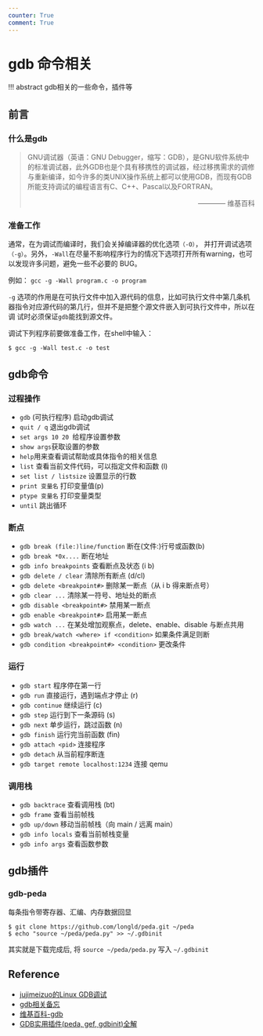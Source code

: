 ```yaml
---
counter: True
comment: True
---
```


# gdb 命令相关

!!! abstract
    gdb相关的一些命令，插件等

## 前言

### 什么是gdb

> GNU调试器（英语：GNU Debugger，缩写：GDB），是GNU软件系统中的标准调试器，此外GDB也是个具有移携性的调试器，经过移携需求的调修与重新编译，如今许多的类UNIX操作系统上都可以使用GDB，而现有GDB所能支持调试的编程语言有C、C++、Pascal以及FORTRAN。
> <div style="text-align: right">———— 维基百科</div>

### 准备工作

通常，在为调试而编译时，我们会关掉编译器的优化选项`（-O）`， 并打开调试选项`（-g）`。另外，`-Wall`在尽量不影响程序行为的情况下选项打开所有warning，也可以发现许多问题，避免一些不必要的 BUG。

例如： `gcc -g -Wall program.c -o program`

`-g` 选项的作用是在可执行文件中加入源代码的信息，比如可执行文件中第几条机
器指令对应源代码的第几行，但并不是把整个源文件嵌入到可执行文件中，所以在调
试时必须保证`gdb`能找到源文件。

调试下列程序前要做准备工作，在shell中输入：

```shell
$ gcc -g -Wall test.c -o test
```

## gdb命令

### 过程操作

- `gdb` (可执行程序) 启动gdb调试
- `quit / q` 退出gdb调试
- `set args 10 20 `给程序设置参数
- `show args`获取设置的参数
- `help`用来查看调试帮助或具体指令的相关信息
- `list` 查看当前文件代码，可以指定文件和函数 (l)
- `set list / listsize` 设置显示的行数
- `print 变量名` 打印变量值(p)
- `ptype 变量名` 打印变量类型
- `until` 跳出循环

### 断点

- `gdb break (file:)line/function` 断在(文件:)行号或函数(b)
- `gdb break *0x....` 断在地址
- `gdb info breakpoints` 查看断点及状态 (i b)
- `gdb delete / clear` 清除所有断点 (d/cl)
- `gdb delete <breakpoint#>` 删除某一断点（从 i b 得来断点号）
- `gdb clear ...` 清除某一符号、地址处的断点
- `gdb disable <breakpoint#>` 禁用某一断点
- `gdb enable <breakpoint#>` 启用某一断点
- `gdb watch ...` 在某处增加观察点，delete、enable、disable 与断点共用
- `gdb break/watch <where> if <condition>` 如果条件满足则断
- `gdb condition <breakpoint#> <condition>` 更改条件

### 运行
- `gdb start` 程序停在第一行
- `gdb run` 直接运行，遇到端点才停止 (r)
- `gdb continue` 继续运行 (c)
- `gdb step` 运行到下一条源码 (s)
- `gdb next` 单步运行，跳过函数 (n)
- `gdb finish` 运行完当前函数 (fin)
- `gdb attach <pid>` 连接程序
- `gdb detach` 从当前程序断连
- `gdb target remote localhost:1234` 连接 qemu

### 调用栈

- `gdb backtrace` 查看调用栈 (bt)
- `gdb frame` 查看当前帧栈
- `gdb up/down` 移动当前帧栈（向 main / 远离 main）
- `gdb info locals` 查看当前帧栈变量
- `gdb info args` 查看函数参数

## gdb插件

### gdb-peda

每条指令带寄存器、汇编、内存数据回显

```shell
$ git clone https://github.com/longld/peda.git ~/peda
$ echo "source ~/peda/peda.py" >> ~/.gdbinit
```

其实就是下载完成后, 将 `source ~/peda/peda.py` 写入 `~/.gdbinit`

## Reference

- [jujimeizuo的Linux GDB调试](https://blog.jujimeizuo.cn/2022/12/31/linux-gdb-debug/)
- [gdb相关备忘](https://note.tonycrane.cc/cs/tools/gdb/)
- [维基百科-gdb](https://en.wikipedia.org/wiki/GNU_Debugger)
- [GDB实用插件(peda, gef, gdbinit)全解](https://blog.csdn.net/gatieme/article/details/63254211)